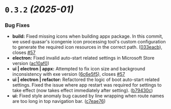 # `0.3.2` *(2025-01)*

### Bug Fixes

* **build:** Fixed missing icons when building appx package. In this commit, we used quasar's icongenie icon processing tool's custom configuration to generate the required icon resources in the correct path. ([033eacb](https://github.com/LuSrackhall/KeyTone/commit/033eacbf9d0a4d66f62a9b8f144efebe5c478338)), closes [#57](https://github.com/LuSrackhall/KeyTone/issues/57)
* **electron:** Fixed invalid auto-start related settings in Microsoft Store version ([ac10af0](https://github.com/LuSrackhall/KeyTone/commit/ac10af0962e970ee0789a01f566ba684bafad247))
* **ui | electron | appx:** Attempted to fix icon size and background inconsistency with exe version ([6c6e5f5](https://github.com/LuSrackhall/KeyTone/commit/6c6e5f54e3f2f865339ff96554de51e3f2ea2f2c)), closes [#57](https://github.com/LuSrackhall/KeyTone/issues/57)
* **ui | electron | refactor:** Refactored the logic of boot auto-start related settings. Fixed the issue where app restart was required for settings to take effect (now takes effect immediately after setting). ([b79430c](https://github.com/LuSrackhall/KeyTone/commit/b79430c3b86d00c7a5920f520d64103e5d04396c))
* **ui:** Fixed style anomaly bug caused by line wrapping when route names are too long in top navigation bar. ([c7eae76](https://github.com/LuSrackhall/KeyTone/commit/c7eae76b208de46b9836cfddacd4e5629257dbb3))